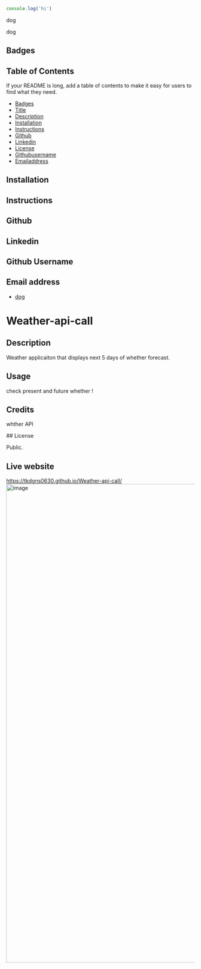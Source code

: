 ```js client
console.log('hi')
```

dog <a name="title"/>

dog <a name="description"/>

## Badges <a name ="Badges"/>

## Table of Contents

If your README is long, add a table of contents to make it easy for users to find what they need.

- [Badges](#badges)
- [Title](#title)
- [Description](#description)
- [Installation](#installation)
- [Instructions](#instructions)
- [Github](#github)
- [Linkedin](#linkedin)
- [License](#license)
- [Githubusername](#githubusername)
- [Emailaddress](#emailaddress)

## Installation <a name="installation"/>

## Instructions <a name="instructions"/>


## Github <a name ="Github"/>

## Linkedin <a name ="linkedin"/>

## Github Username <a name ="githubusername"/>

## Email address <a name ="emailaddress"/>






















- [dog](#license)

# Weather-api-call

## Description

Weather applicaiton that displays next 5 days of whether forecast.

## Usage

check present and future whether !

## Credits

whther API

<a name="license"/>
## License

Public.

## Live website
https://tkdgns0630.github.io/Weather-api-call/
<img width="1274" alt="image" src="https://github.com/tkdgns0630/Weather-api-call/assets/129707996/cf36be33-f9a3-497c-8500-0c9ed6208cb0">
